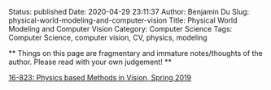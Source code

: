 Status: published
Date: 2020-04-29 23:11:37
Author: Benjamin Du
Slug: physical-world-modeling-and-computer-vision
Title: Physical World Modeling and Computer Vision
Category: Computer Science
Tags: Computer Science, computer vision, CV, physics, modeling

**
Things on this page are fragmentary and immature notes/thoughts of the author.
Please read with your own judgement!
**

[16-823: Physics based Methods in Vision, Spring 2019](http://www.cs.cmu.edu/~motoole2/16823-s19/)
